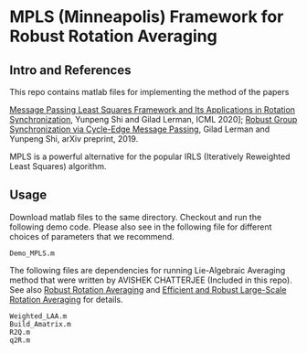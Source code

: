 # MPLS (Minneapolis) Framework for Robust Rotation Averaging

## Intro and References

This repo contains matlab files for implementing the method of the papers

[Message Passing Least Squares Framework and Its Applications in Rotation Synchronization](https://arxiv.org/pdf/2007.13638.pdf), Yunpeng Shi and Gilad Lerman, ICML 2020]; [Robust Group Synchronization via Cycle-Edge Message Passing](https://arxiv.org/pdf/1912.11347.pdf), Gilad Lerman and Yunpeng Shi, arXiv preprint, 2019.

MPLS is a powerful alternative for the popular IRLS (Iteratively Reweighted Least Squares) algorithm. 

## Usage
Download matlab files to the same directory. Checkout and run the following demo code. Please also see in the following file for different choices of parameters that we recommend.
```
Demo_MPLS.m
```


The following files are dependencies for running Lie-Algebraic Averaging method that were written by AVISHEK CHATTERJEE (Included in this repo). See also [Robust Rotation Averaging](http://www.ee.iisc.ac.in/labs/cvl/papers/robustrelrotavg.pdf) and [Efficient and Robust Large-Scale Rotation Averaging](https://www.cv-foundation.org/openaccess/content_iccv_2013/papers/Chatterjee_Efficient_and_Robust_2013_ICCV_paper.pdf) for details.
```
Weighted_LAA.m
Build_Amatrix.m
R2Q.m
q2R.m
```
